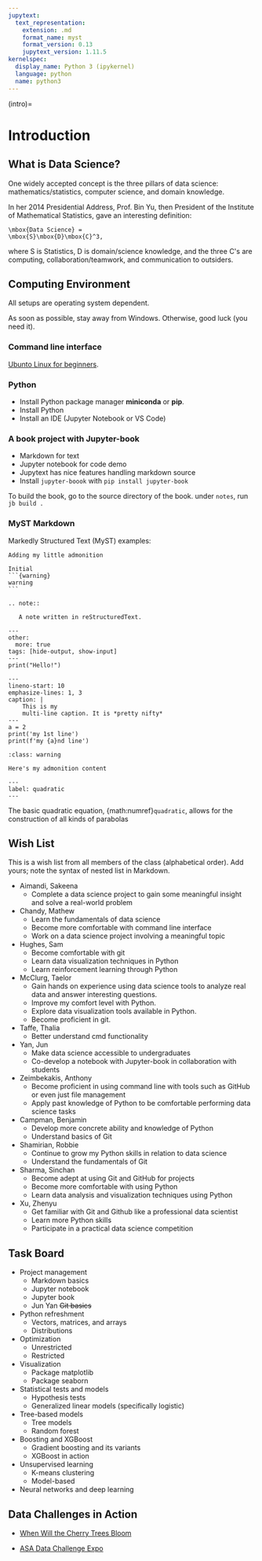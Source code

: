 ```yaml
---
jupytext:
  text_representation:
    extension: .md
    format_name: myst
    format_version: 0.13
    jupytext_version: 1.11.5
kernelspec:
  display_name: Python 3 (ipykernel)
  language: python
  name: python3
---
```


(intro)=

# Introduction

## What is Data Science?

One widely accepted concept is the three pillars of data science:
mathematics/statistics, computer science, and domain knowledge.

In her 2014 Presidential Address, Prof. Bin Yu, then President of the
Institute of Mathematical Statistics, gave an interesting definition:
```{math}
\mbox{Data Science} =
\mbox{S}\mbox{D}\mbox{C}^3,
```
where S is Statistics, D is domain/science knowledge, and
the three C's are computing, collaboration/teamwork, and communication
to outsiders.


## Computing Environment

All setups are operating system dependent.

As soon as possible, stay away from Windows. Otherwise, good luck (you
need it).

### Command line interface

[Ubunto Linux for beginners](https://ubuntu.com/tutorials/command-line-for-beginners).

### Python

- Install Python package manager __miniconda__ or __pip__.
- Install Python
- Install an IDE (Jupyter Notebook or VS Code)

### A book project with Jupyter-book

- Markdown for text
- Jupyter notebook for code demo
- Jupytext has nice features handling markdown source
- Install `jupyter-boook` with  `pip install jupyter-book`

To build the book, go to the source directory of the book. under
`notes`,  run `jb build .`

### MyST Markdown

Markedly Structured Text (MyST) examples:

```{admonition} Add my admonition
Adding my little admonition
```

````{note}
Initial
```{warning}
warning
```
````

```{eval-rst}
.. note::

   A note written in reStructuredText.
```

```{code-cell} ipython3
---
other:
  more: true
tags: [hide-output, show-input]
---
print("Hello!")
```

```{code-block} python
---
lineno-start: 10
emphasize-lines: 1, 3
caption: |
    This is my
    multi-line caption. It is *pretty nifty* 
---
a = 2
print('my 1st line')
print(f'my {a}nd line')
```

```{admonition} Here's my title
:class: warning

Here's my admonition content
```


```{math} ax^{2} + bx + c
---
label: quadratic
---
```

The basic quadratic equation, {math:numref}`quadratic`, allows for the 
construction of all kinds of parabolas


## Wish List

This is a wish list from all members of the class (alphabetical
order). Add yours; note the syntax of nested list in Markdown.
+ Aimandi, Sakeena
    - Complete a data science project to gain some meaningful insight and solve a real-world problem
+ Chandy, Mathew
    - Learn the fundamentals of data science
    - Become more comfortable with command line interface
    - Work on a data science project involving a meaningful topic
+ Hughes, Sam
    - Become comfortable with git
    - Learn data visualization techniques in Python
    - Learn reinforcement learning through Python
+ McClurg, Taelor
    - Gain hands on experience using data science tools to analyze real data and answer interesting questions.
    - Improve my comfort level with Python.
    - Explore data visualization tools available in Python.
    - Become proficient in git.
+ Taffe, Thalia
    - Better understand cmd functionality
+ Yan, Jun
    - Make data science accessible to undergraduates
    - Co-develop a notebook with Jupyter-book in collaboration with students
+ Zeimbekakis, Anthony
    - Become proficient in using command line with tools such as GitHub or even just file management
    - Apply past knowledge of Python to be comfortable performing data science tasks
+ Campman, Benjamin
    - Develop more concrete ability and knowledge of Python
    - Understand basics of Git
+ Shamirian, Robbie
    - Continue to grow my Python skills in relation to data science
    - Understand the fundamentals of Git
+ Sharma, Sinchan
	- Become adept at using Git and GitHub for projects
	- Become more comfortable with using Python
	- Learn data analysis and visualization techniques using Python
+ Xu, Zhenyu
    - Get familiar with Git and Github like a professional data scientist
    - Learn more Python skills
    - Participate in a practical data science competition

## Task Board

+ Project management 
    - Markdown basics
    - Jupyter notebook
    - Jupyter book
    - Jun Yan ~~Git basics~~
+ Python refreshment
    - Vectors, matrices, and arrays
    - Distributions
+ Optimization
    - Unrestricted
    - Restricted
+ Visualization
    - Package matplotlib
    - Package seaborn
+ Statistical tests and models
    - Hypothesis tests
    - Generalized linear models (specifically logistic)
+ Tree-based models
    - Tree models
    - Random forest
+ Boosting and XGBoost
    - Gradient boosting and its variants
    - XGBoost in action
+ Unsupervised learning
    - K-means clustering
    - Model-based
+ Neural networks and deep learning

## Data Challenges in Action

+ [When Will the Cherry Trees
  Bloom](https://competition.statistics.gmu.edu/)
  
+ [ASA Data Challenge
  Expo](https://community.amstat.org/dataexpo/home)

```{code-cell} ipython3

```
